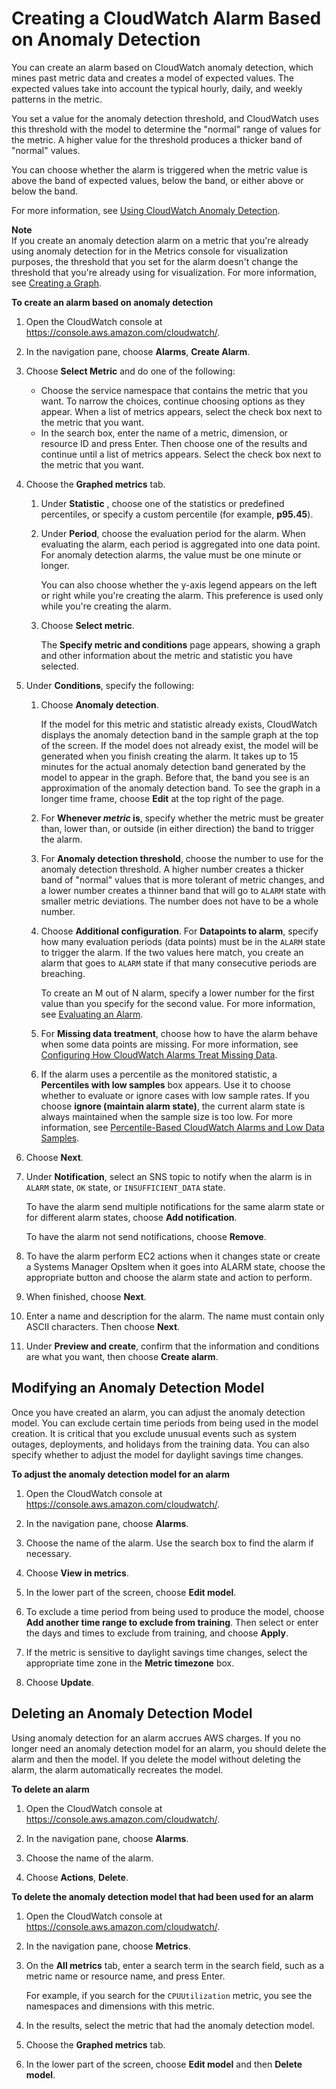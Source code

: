 # Creating a CloudWatch Alarm Based on Anomaly Detection<a name="Create_Anomaly_Detection_Alarm"></a>

You can create an alarm based on CloudWatch anomaly detection, which mines past metric data and creates a model of expected values\. The expected values take into account the typical hourly, daily, and weekly patterns in the metric\.

You set a value for the anomaly detection threshold, and CloudWatch uses this threshold with the model to determine the "normal" range of values for the metric\. A higher value for the threshold produces a thicker band of "normal" values\.

You can choose whether the alarm is triggered when the metric value is above the band of expected values, below the band, or either above or below the band\.

For more information, see [Using CloudWatch Anomaly Detection](CloudWatch_Anomaly_Detection.md)\.

**Note**  
If you create an anomaly detection alarm on a metric that you're already using anomaly detection for in the Metrics console for visualization purposes, the threshold that you set for the alarm doesn't change the threshold that you're already using for visualization\. For more information, see [Creating a Graph](graph_a_metric.md#create-metric-graph)\.

**To create an alarm based on anomaly detection**

1. Open the CloudWatch console at [https://console\.aws\.amazon\.com/cloudwatch/](https://console.aws.amazon.com/cloudwatch/)\.

1. In the navigation pane, choose **Alarms**, **Create Alarm**\.

1. Choose **Select Metric** and do one of the following:
   + Choose the service namespace that contains the metric that you want\. To narrow the choices, continue choosing options as they appear\. When a list of metrics appears, select the check box next to the metric that you want\.
   + In the search box, enter the name of a metric, dimension, or resource ID and press Enter\. Then choose one of the results and continue until a list of metrics appears\. Select the check box next to the metric that you want\. 

1. Choose the **Graphed metrics** tab\.

   1. Under **Statistic** , choose one of the statistics or predefined percentiles, or specify a custom percentile \(for example, **p95\.45**\)\.

   1. Under **Period**, choose the evaluation period for the alarm\. When evaluating the alarm, each period is aggregated into one data point\. For anomaly detection alarms, the value must be one minute or longer\.

      You can also choose whether the y\-axis legend appears on the left or right while you're creating the alarm\. This preference is used only while you're creating the alarm\.

   1. Choose **Select metric**\.

      The **Specify metric and conditions** page appears, showing a graph and other information about the metric and statistic you have selected\.

1. Under **Conditions**, specify the following:

   1. Choose **Anomaly detection**\.

      If the model for this metric and statistic already exists, CloudWatch displays the anomaly detection band in the sample graph at the top of the screen\. If the model does not already exist, the model will be generated when you finish creating the alarm\. It takes up to 15 minutes for the actual anomaly detection band generated by the model to appear in the graph\. Before that, the band you see is an approximation of the anomaly detection band\. To see the graph in a longer time frame, choose **Edit** at the top right of the page\.

   1. For **Whenever *metric* is**, specify whether the metric must be greater than, lower than, or outside \(in either direction\) the band to trigger the alarm\.

   1. For **Anomaly detection threshold**, choose the number to use for the anomaly detection threshold\. A higher number creates a thicker band of "normal" values that is more tolerant of metric changes, and a lower number creates a thinner band that will go to `ALARM` state with smaller metric deviations\. The number does not have to be a whole number\.

   1. Choose **Additional configuration**\. For **Datapoints to alarm**, specify how many evaluation periods \(data points\) must be in the `ALARM` state to trigger the alarm\. If the two values here match, you create an alarm that goes to `ALARM` state if that many consecutive periods are breaching\.

      To create an M out of N alarm, specify a lower number for the first value than you specify for the second value\. For more information, see [Evaluating an Alarm](AlarmThatSendsEmail.md#alarm-evaluation)\.

   1. For **Missing data treatment**, choose how to have the alarm behave when some data points are missing\. For more information, see [Configuring How CloudWatch Alarms Treat Missing Data](AlarmThatSendsEmail.md#alarms-and-missing-data)\.

   1. If the alarm uses a percentile as the monitored statistic, a **Percentiles with low samples** box appears\. Use it to choose whether to evaluate or ignore cases with low sample rates\. If you choose **ignore \(maintain alarm state\)**, the current alarm state is always maintained when the sample size is too low\. For more information, see [Percentile\-Based CloudWatch Alarms and Low Data Samples](AlarmThatSendsEmail.md#percentiles-with-low-samples)\. 

1. Choose **Next**\.

1. Under **Notification**, select an SNS topic to notify when the alarm is in `ALARM` state, `OK` state, or `INSUFFICIENT_DATA` state\.

   To have the alarm send multiple notifications for the same alarm state or for different alarm states, choose **Add notification**\.

   To have the alarm not send notifications, choose **Remove**\.

1. To have the alarm perform EC2 actions when it changes state or create a Systems Manager OpsItem when it goes into ALARM state, choose the appropriate button and choose the alarm state and action to perform\.

1. When finished, choose **Next**\.

1. Enter a name and description for the alarm\. The name must contain only ASCII characters\. Then choose **Next**\.

1. Under **Preview and create**, confirm that the information and conditions are what you want, then choose **Create alarm**\.

## Modifying an Anomaly Detection Model<a name="Modify_Anomaly_Detection_Model"></a>

Once you have created an alarm, you can adjust the anomaly detection model\. You can exclude certain time periods from being used in the model creation\. It is critical that you exclude unusual events such as system outages, deployments, and holidays from the training data\. You can also specify whether to adjust the model for daylight savings time changes\.

**To adjust the anomaly detection model for an alarm**

1. Open the CloudWatch console at [https://console\.aws\.amazon\.com/cloudwatch/](https://console.aws.amazon.com/cloudwatch/)\.

1. In the navigation pane, choose **Alarms**\.

1. Choose the name of the alarm\. Use the search box to find the alarm if necessary\.

1. Choose **View in metrics**\.

1. In the lower part of the screen, choose **Edit model**\.

1. To exclude a time period from being used to produce the model, choose **Add another time range to exclude from training**\. Then select or enter the days and times to exclude from training, and choose **Apply**\.

1. If the metric is sensitive to daylight savings time changes, select the appropriate time zone in the **Metric timezone** box\.

1. Choose **Update**\.

## Deleting an Anomaly Detection Model<a name="Delete_Anomaly_Detection_Model"></a>

Using anomaly detection for an alarm accrues AWS charges\. If you no longer need an anomaly detection model for an alarm, you should delete the alarm and then the model\. If you delete the model without deleting the alarm, the alarm automatically recreates the model\.

**To delete an alarm**

1. Open the CloudWatch console at [https://console\.aws\.amazon\.com/cloudwatch/](https://console.aws.amazon.com/cloudwatch/)\.

1. In the navigation pane, choose **Alarms**\.

1. Choose the name of the alarm\.

1. Choose **Actions**, **Delete**\.

**To delete the anomaly detection model that had been used for an alarm**

1. Open the CloudWatch console at [https://console\.aws\.amazon\.com/cloudwatch/](https://console.aws.amazon.com/cloudwatch/)\.

1. In the navigation pane, choose **Metrics**\.

1. On the **All metrics** tab, enter a search term in the search field, such as a metric name or resource name, and press Enter\.

   For example, if you search for the `CPUUtilization` metric, you see the namespaces and dimensions with this metric\.

1. In the results, select the metric that had the anomaly detection model\. 

1. Choose the **Graphed metrics** tab\.

1. In the lower part of the screen, choose **Edit model** and then **Delete model**\.
